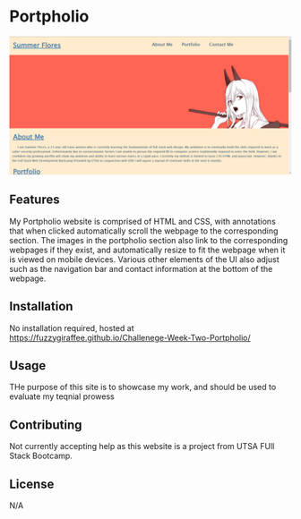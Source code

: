 # Portpholio

![Website](./assets/Wbesite-Screenshot-main.png)

## Features

My Portpholio website is comprised of HTML and CSS, with annotations that when clicked automatically scroll the webpage to the corresponding section. The images in the portpholio section also link to the corresponding webpages if they exist, and automatically resize to fit the webpage when it is viewed on mobile devices. Various other elements of the UI also adjust such as the navigation bar and contact information at the bottom of the webpage.

## Installation


No installation required, hosted at https://fuzzygiraffee.github.io/Challenege-Week-Two-Portpholio/


## Usage

THe purpose of this site is to showcase my work, and should be used to evaluate my teqnial prowess

## Contributing

Not currently accepting help as this website is a project from UTSA FUll Stack Bootcamp.

## License


N/A
